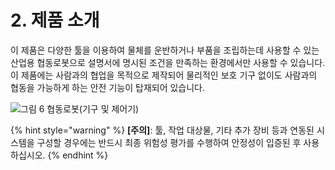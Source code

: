 # 2. 제품 소개

이 제품은 다양한 툴을 이용하여 물체를 운반하거나 부품을 조립하는데 사용할 수 있는 산업용 협동로봇으로 설명서에 명시된 조건을 만족하는 환경에서만 사용할 수 있습니다. 이 제품에는 사람과의 협업을 목적으로 제작되어 물리적인 보호 기구 없이도 사람과의 협동을 가능하게 하는 안전 기능이 탑재되어 있습니다.

![그림 6 협동로봇(기구 및 제어기)](../_assets/cobot\_controller.png)

{% hint style="warning" %}
**\[주의]**: 툴, 작업 대상물, 기타 추가 장비 등과 연동된 시스템을 구성할 경우에는 반드시 최종 위험성 평가를 수행하여 안정성이 입증된 후 사용하십시오.
{% endhint %}
